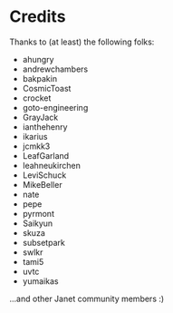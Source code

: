# Credits

Thanks to (at least) the following folks:

* ahungry
* andrewchambers
* bakpakin
* CosmicToast
* crocket
* goto-engineering
* GrayJack
* ianthehenry
* ikarius
* jcmkk3
* LeafGarland
* leahneukirchen
* LeviSchuck
* MikeBeller
* nate
* pepe
* pyrmont
* Saikyun
* skuza
* subsetpark
* swlkr
* tami5
* uvtc
* yumaikas

...and other Janet community members :)
